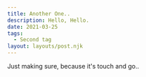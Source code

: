 ```yaml
---
title: Another One..
description: Hello, Hello.
date: 2021-03-25
tags:
  - Second tag 
layout: layouts/post.njk
---
```

Just making sure, because it's touch and go.. 
